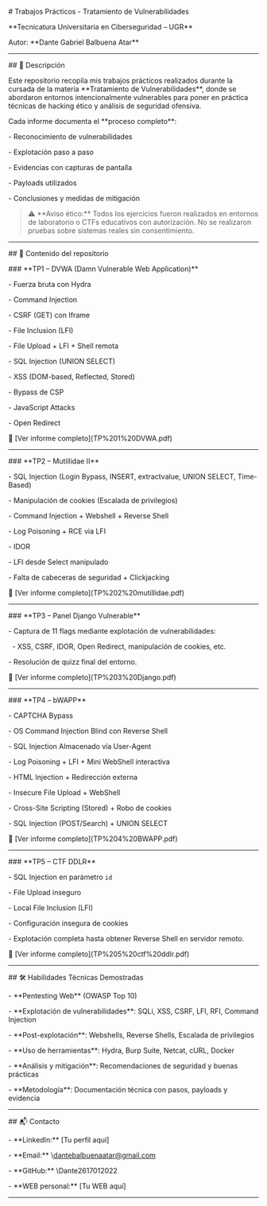 \# Trabajos Prácticos - Tratamiento de Vulnerabilidades  

\*\*Tecnicatura Universitaria en Ciberseguridad – UGR\*\*  

Autor: \*\*Dante Gabriel Balbuena Atar\*\*  



---



\## 📌 Descripción  

Este repositorio recopila mis trabajos prácticos realizados durante la cursada de la materia \*\*Tratamiento de Vulnerabilidades\*\*, donde se abordaron entornos intencionalmente vulnerables para poner en práctica técnicas de hacking ético y análisis de seguridad ofensiva.  



Cada informe documenta el \*\*proceso completo\*\*:  

\- Reconocimiento de vulnerabilidades  

\- Explotación paso a paso  

\- Evidencias con capturas de pantalla  

\- Payloads utilizados  

\- Conclusiones y medidas de mitigación  



> ⚠️ \*\*Aviso ético:\*\* Todos los ejercicios fueron realizados en entornos de laboratorio o CTFs educativos con autorización. No se realizaron pruebas sobre sistemas reales sin consentimiento.



---



\## 📂 Contenido del repositorio



\### \*\*TP1 – DVWA (Damn Vulnerable Web Application)\*\*

\- Fuerza bruta con Hydra  

\- Command Injection  

\- CSRF (GET) con Iframe  

\- File Inclusion (LFI)  

\- File Upload + LFI + Shell remota  

\- SQL Injection (UNION SELECT)  

\- XSS (DOM-based, Reflected, Stored)  

\- Bypass de CSP  

\- JavaScript Attacks  

\- Open Redirect  



📄 \[Ver informe completo](TP%201%20DVWA.pdf)  



---



\### \*\*TP2 – Mutillidae II\*\*

\- SQL Injection (Login Bypass, INSERT, extractvalue, UNION SELECT, Time-Based)  

\- Manipulación de cookies (Escalada de privilegios)  

\- Command Injection + Webshell + Reverse Shell  

\- Log Poisoning + RCE via LFI  

\- IDOR  

\- LFI desde Select manipulado  

\- Falta de cabeceras de seguridad + Clickjacking  



📄 \[Ver informe completo](TP%202%20mutillidae.pdf)  



---



\### \*\*TP3 – Panel Django Vulnerable\*\*

\- Captura de 11 flags mediante explotación de vulnerabilidades:  

&nbsp; - XSS, CSRF, IDOR, Open Redirect, manipulación de cookies, etc.  

\- Resolución de quizz final del entorno.  



📄 \[Ver informe completo](TP%203%20Django.pdf)  



---



\### \*\*TP4 – bWAPP\*\*

\- CAPTCHA Bypass  

\- OS Command Injection Blind con Reverse Shell  

\- SQL Injection Almacenado vía User-Agent  

\- Log Poisoning + LFI + Mini WebShell interactiva  

\- HTML Injection + Redirección externa  

\- Insecure File Upload + WebShell  

\- Cross-Site Scripting (Stored) + Robo de cookies  

\- SQL Injection (POST/Search) + UNION SELECT  



📄 \[Ver informe completo](TP%204%20BWAPP.pdf)  



---



\### \*\*TP5 – CTF DDLR\*\*

\- SQL Injection en parámetro `id`  

\- File Upload inseguro  

\- Local File Inclusion (LFI)  

\- Configuración insegura de cookies  

\- Explotación completa hasta obtener Reverse Shell en servidor remoto.  



📄 \[Ver informe completo](TP%205%20ctf%20ddlr.pdf)  



---



\## 🛠️ Habilidades Técnicas Demostradas

\- \*\*Pentesting Web\*\* (OWASP Top 10)  

\- \*\*Explotación de vulnerabilidades\*\*: SQLi, XSS, CSRF, LFI, RFI, Command Injection  

\- \*\*Post-explotación\*\*: Webshells, Reverse Shells, Escalada de privilegios  

\- \*\*Uso de herramientas\*\*: Hydra, Burp Suite, Netcat, cURL, Docker  

\- \*\*Análisis y mitigación\*\*: Recomendaciones de seguridad y buenas prácticas  

\- \*\*Metodología\*\*: Documentación técnica con pasos, payloads y evidencia  



---



\## 📬 Contacto

\- \*\*LinkedIn:\*\* \[Tu perfil aquí]  

\- \*\*Email:\*\* \dantebalbuenaatar@gmail.com  

\- \*\*GitHub:\*\* \Dante2617012022 

\- \*\*WEB personal:\*\* \[Tu WEB aquí]

---



